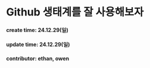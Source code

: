 # Github 생태계를 잘 사용해보자

<h4> create time: 24.12.29(일) </h4>
<h4> update time: 24.12.29(일) </h4>
<h4> contributor: ethan, owen </h4>

